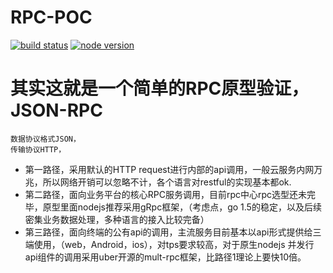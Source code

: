 # RPC-POC


[![build status][travis-image]][travis-url]
[![node version][node-image]][node-url]

[travis-image]: https://travis-ci.org/murdercdh/RPC-POC.svg?branch=master
[travis-url]: https://travis-ci.org/murdercdh/RPC-POC

[node-image]: https://img.shields.io/badge/node.js-%3E=_0.10-green.svg?style=flat-square
[node-url]: http://nodejs.org/download/

[download-image]: https://travis-ci.org/murdercdh/RPC-POC
[download-url]: https://travis-ci.org/murdercdh/RPC-POC


# 其实这就是一个简单的RPC原型验证，JSON-RPC

    数据协议格式JSON，
    传输协议HTTP，

* 第一路径，采用默认的HTTP request进行内部的api调用，一般云服务内网万兆，所以网络开销可以忽略不计，各个语言对restful的实现基本都ok.
* 第二路径，面向业务平台的核心RPC服务调用，目前rpc中心rpc选型还未完毕，原型里面nodejs推荐采用gRpc框架，（考虑点，go 1.5的稳定，以及后续密集业务数据处理，多种语言的接入比较完备）
* 第三路径，面向终端的公有api的调用，主流服务目前基本以api形式提供给三端使用，（web，Android，ios），对tps要求较高，对于原生nodejs 并发行api组件的调用采用uber开源的mult-rpc框架，比路径1理论上要快10倍。
